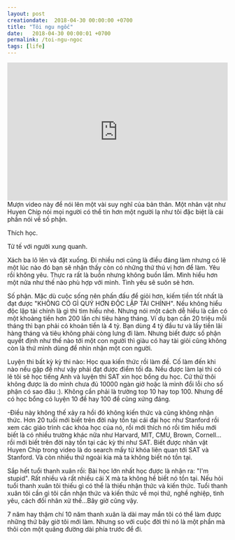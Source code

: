 ```yaml
---
layout: post
creationdate:  2018-04-30 00:00:00 +0700
title: "Tôi ngu ngốc"
date:   2018-04-30 00:00:01 +0700
permalink: /toi-ngu-ngoc
tags: [life]
---
```


<iframe style=" display:block;margin: auto; max-width: 100%" width="560" height="315" src="https://www.youtube.com/embed/ApL0ic38VHU" frameborder="0" allow="autoplay; encrypted-media" allowfullscreen></iframe>
Mượn video này để nói lên một vài suy nghĩ của bản thân. Một nhân vật như Huyen Chip nói mọi người có thể tin hơn một người lạ như tôi đặc biệt là cái phần nói về số phận.

Thích học.

Tử tế với người xung quanh.

Xách ba lô lên và đặt xuống. Đi nhiều nơi cũng là điều đáng làm nhưng có lẽ một lúc nào đó bạn sẽ nhận thấy còn có những thứ thú vị hơn để làm. Yêu rồi không yêu. Thực ra rất là buồn nhưng không buồn lắm. Mình hiểu hơn một nửa như thế nào phù hợp với mình. Tình yêu sẽ suôn sẻ hơn.
 
Số phận. Mặc dù cuộc sống nên phấn đấu để giỏi hơn, kiếm tiền tốt nhất là đạt được "KHÔNG CÓ GÌ QUÝ HƠN ĐỘC LẬP TÀI CHÍNH". Nếu không hiểu độc lập tài chính là gì thì tìm hiểu nhé. Nhưng nói một cách dễ hiểu là cần có một khoảng tiền hơn 200 lần chi tiêu hàng tháng.  Ví dụ bạn cần 20 triệu mỗi tháng thì bạn phải có khoản tiền là 4 tỷ. Bạn dùng 4 tỷ đầu tư và lấy tiền lãi hàng tháng và tiêu không phải còng lưng đi làm. Nhưng biết được số phận quyết định như thế nào tới một con người thì giàu có hay tài giỏi cũng không còn là thứ mình dùng để nhìn nhận một con người.

 Luyện thi bất kỳ kỳ thi nào:
Học qua kiến thức rồi làm đề. Cố làm đến khi nào nếu gặp đề như vậy phải đạt được điểm tối đa.
Nếu được làm lại thì có lẽ tôi sẽ học tiếng Anh và luyện thi SAT xin học bổng du học. Cứ thử thôi không được là do mình chưa đủ 10000 ngàn giờ hoặc là mình đổi lỗi cho số phận có sao đâu :). Không cần phải là trường top 10 hay top 100. Nhưng để có học bổng có luyện 10 đề hay 100 đề cũng xứng đáng. 

-Điều này không thế xảy ra hồi đó không kiến thức và cũng không nhận thức. Hơn 20 tuổi mới biết trên đời này tồn tại cái đại học như Stanford rồi xem các giáo trình các khóa học của nó, rồi mới thích nó rồi tìm hiểu mới biết là có nhiều trường khác nữa như Harvard, MIT, CMU, Brown, Cornell... rồi mới biết trên đời này tồn tại các kỳ thi như SAT. Biết được nhân vật Huyen Chip trong video là do search mấy từ khóa liên quan tới SAT và Stanford. Và còn nhiều thứ ngoài kia mà ta không biết nó tồn tại.

 Sắp hết tuổi thanh xuân rồi:
Bài học lớn nhất học được là nhận ra: "I'm stupid".
Rất nhiều và rất nhiều cái X mà ta không hề biết nó tồn tại. Nếu hỏi tuổi thanh xuân tôi thiếu gì có thể là thiếu nhận thức và kiến thức. Tuổi thanh xuân tôi cần gì tôi cần nhận thức và kiến thức về mọi thứ, nghề nghiệp, tình yêu, cách đối nhân xử thế...Bây giờ cũng vậy.

7 năm hay thậm chí 10 năm thanh xuân là dài may mắn tôi có thể làm được những thứ bây giờ tôi mới làm. Nhưng so với cuộc đời thì nó là một phần mà thôi còn một quãng đường dài phía trước để đi.